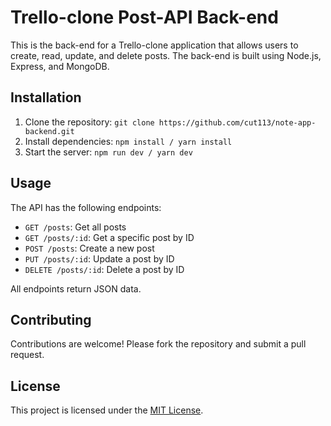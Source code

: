 # Trello-clone Post-API Back-end

This is the back-end for a Trello-clone application that allows users to create, read, update, and delete posts. The back-end is built using Node.js, Express, and MongoDB.

## Installation

1. Clone the repository: `git clone https://github.com/cut113/note-app-backend.git`
2. Install dependencies: `npm install / yarn install`
3. Start the server: `npm run dev / yarn dev`

## Usage

The API has the following endpoints:

- `GET /posts`: Get all posts
- `GET /posts/:id`: Get a specific post by ID
- `POST /posts`: Create a new post
- `PUT /posts/:id`: Update a post by ID
- `DELETE /posts/:id`: Delete a post by ID

All endpoints return JSON data.

## Contributing

Contributions are welcome! Please fork the repository and submit a pull request.

## License

This project is licensed under the [MIT License](https://opensource.org/licenses/MIT).
